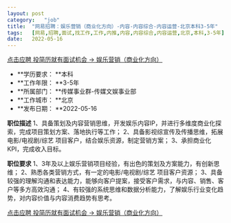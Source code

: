 ```yaml
---
layout:	post
category:	"job"
title:	"网易招聘：娱乐营销（商业化方向）-内容-内容综合-内容运营-北京本科3-5年"
tags:	[网易,招聘,面试,找工作,工作,内推,内容,内容综合,内容运营,北京,本科,3-5年]
date:	2022-05-16
---
```


[点击应聘 投简历就有面试机会 -> 娱乐营销（商业化方向）](http://mobile.bole.netease.com/bole/boleDetail?id=39310&employeeId=346f03c3cda5f04c&key=all)



- **学历要求： **本科
- **工作年限： **3-5年
- **所属部门： **传媒事业群-传媒文娱事业部
- **工作城市： **北京
- **发布日期： **2022-05-16



**职位描述**
1、具备策划及内容营销思维，开发娱乐内容IP，并进行多维度商业化探索，完成项目策划方案、落地执行等工作；
2、具备影视综宣传及传播思维，拓展电影/电视剧/综艺 项目客户，结合娱乐资源，制定营销方案；
3、承担商业化KPI，完成收入目标。





**职位要求**
1、3年及以上娱乐营销项目经验，有出色的策划及方案能力，有创新思维；
2、熟悉各类营销方式，有一定的电影/电视剧/综艺 项目客户资源；
3、具备较强的理解沟通和表达能力，能够向客户提案，接受客户需求，与内容、销售、客户等多方高效沟通；
4、有较强的系统思维和数据分析能力，了解娱乐行业变化趋势，对内容价值与内容消费趋势有思考。



[点击应聘 投简历就有面试机会 -> 娱乐营销（商业化方向）](http://mobile.bole.netease.com/bole/boleDetail?id=39310&employeeId=346f03c3cda5f04c&key=all)